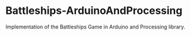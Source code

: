 # Battleships-ArduinoAndProcessing
Implementation of the Battleships Game in Arduino and Processing library. 
